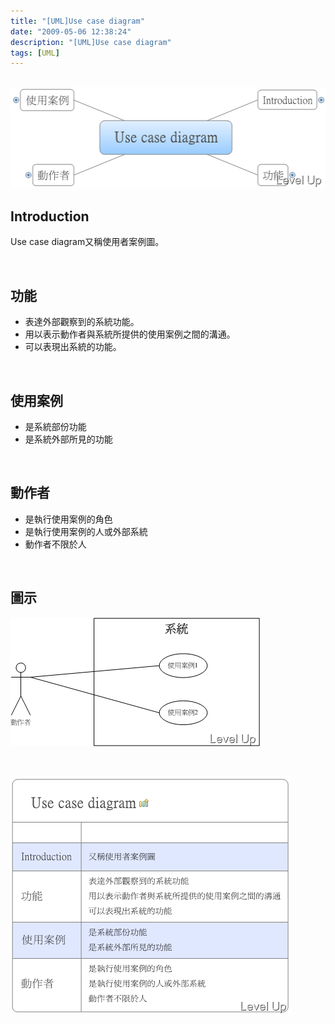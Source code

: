 ```yaml
---
title: "[UML]Use case diagram"
date: "2009-05-06 12:38:24"
description: "[UML]Use case diagram"
tags: [UML]
---
```


<h2><img style="border-right-width: 0px; border-top-width: 0px; border-bottom-width: 0px; border-left-width: 0px" border="0" alt="image" width="512" height="161" src="\images\posts\8309\image_thumb.png" /></a></h2><h2>Introduction</h2><p>Use case diagram又稱使用者案例圖。</p><p> </p><h2>功能</h2><ul><li>表達外部觀察到的系統功能。</li><li>用以表示動作者與系統所提供的使用案例之間的溝通。</li><li>可以表現出系統的功能。</li></ul><p> </p><h2>使用案例</h2><ul><li>是系統部份功能</li><li>是系統外部所見的功能</li></ul><p> </p><h2>動作者</h2><ul><li>是執行使用案例的角色</li><li>是執行使用案例的人或外部系統</li><li>動作者不限於人</li></ul><p> </p><h2>圖示</h2><p><a href="http://files.dotblogs.com.tw/larrynung/0905/UMLUsecasediagram_12F37/image_6.png"><img style="border-right-width: 0px; border-top-width: 0px; border-bottom-width: 0px; border-left-width: 0px" border="0" alt="image" width="399" height="206" src="\images\posts\8309\image_thumb_2.png" /></a></p><p> </p><p><a href="http://files.dotblogs.com.tw/larrynung/0905/UMLUsecasediagram_12F37/image_7.png"><img style="border-right-width: 0px; border-top-width: 0px; border-bottom-width: 0px; border-left-width: 0px" border="0" alt="image" width="448" height="380" src="\images\posts\8309\image_thumb_1.png" /></p>
